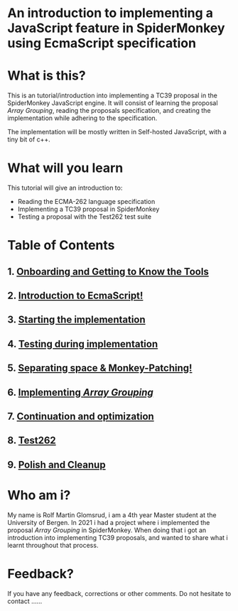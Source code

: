# An introduction to implementing a JavaScript feature in SpiderMonkey using EcmaScript specification

# What is this?

This is an tutorial/introduction into implementing a TC39 proposal in the SpiderMonkey JavaScript engine. It will consist of learning the proposal _Array Grouping_, reading the proposals specification, and creating the implementation while adhering to the specification. 

The implementation will be mostly written in Self-hosted JavaScript, with a tiny bit of c++.


# What will you learn

This tutorial will give an introduction to:
- Reading the ECMA-262 language specification
- Implementing a TC39 proposal in SpiderMonkey
- Testing a proposal with the Test262 test suite


# Table of Contents

## 1. [Onboarding and Getting to Know the Tools](./Modules/Module%201/Module1.md)
## 2. [Introduction to EcmaScript!](./Modules/Module%202/Module2.md)
## 3. [Starting the implementation](./Modules/Module%203/Module3.md)
## 4. [Testing during implementation](./Modules/Module%204/Module4.md)
## 5. [Separating space & Monkey-Patching!](./Modules/Module%205/Module5.md)
## 6. [Implementing _Array Grouping_](./Modules/Module%206/Module6.md)
## 7. [Continuation and optimization](./Modules/Module%207/Module7.md)
## 8. [Test262](./Modules/Module%208/Module8.md)
## 9. [Polish and Cleanup](./Modules/Module%209/Module9.md)


# Who am i?

My name is Rolf Martin Glomsrud, i am a 4th year Master student at the University of Bergen. In 2021 i had a project where i implemented the proposal _Array Grouping_ in SpiderMonkey. When doing that i got an introduction into implementing TC39 proposals, and wanted to share what i learnt throughout that process. 

# Feedback?

If you have any feedback, corrections or other comments. Do not hesitate to contact ...... 

